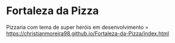 # Fortaleza da Pizza
 Pizzaria com tema de super heróis em desenvolvimento = https://christianmoreira98.github.io/Fortaleza-da-Pizza/index.html
